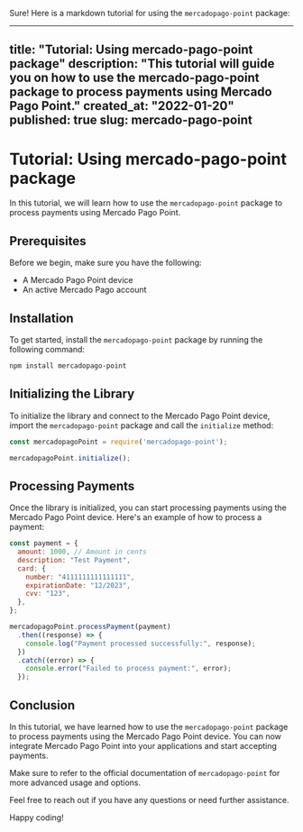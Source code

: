 Sure! Here is a markdown tutorial for using the `mercadopago-point` package:

---
title: "Tutorial: Using mercado-pago-point package"
description: "This tutorial will guide you on how to use the mercado-pago-point package to process payments using Mercado Pago Point."
created_at: "2022-01-20"
published: true
slug: mercado-pago-point
---

# Tutorial: Using mercado-pago-point package

In this tutorial, we will learn how to use the `mercadopago-point` package to process payments using Mercado Pago Point. 

## Prerequisites

Before we begin, make sure you have the following:

- A Mercado Pago Point device
- An active Mercado Pago account

## Installation

To get started, install the `mercadopago-point` package by running the following command:

```bash
npm install mercadopago-point
```

## Initializing the Library

To initialize the library and connect to the Mercado Pago Point device, import the `mercadopago-point` package and call the `initialize` method:

```javascript
const mercadopagoPoint = require('mercadopago-point');

mercadopagoPoint.initialize();
```

## Processing Payments

Once the library is initialized, you can start processing payments using the Mercado Pago Point device. Here's an example of how to process a payment:

```javascript
const payment = {
  amount: 1000, // Amount in cents
  description: "Test Payment",
  card: {
    number: "4111111111111111",
    expirationDate: "12/2023",
    cvv: "123",
  },
};

mercadopagoPoint.processPayment(payment)
  .then((response) => {
    console.log("Payment processed successfully:", response);
  })
  .catch((error) => {
    console.error("Failed to process payment:", error);
  });
```

## Conclusion

In this tutorial, we have learned how to use the `mercadopago-point` package to process payments using the Mercado Pago Point device. You can now integrate Mercado Pago Point into your applications and start accepting payments.

Make sure to refer to the official documentation of `mercadopago-point` for more advanced usage and options.

Feel free to reach out if you have any questions or need further assistance.

Happy coding!
